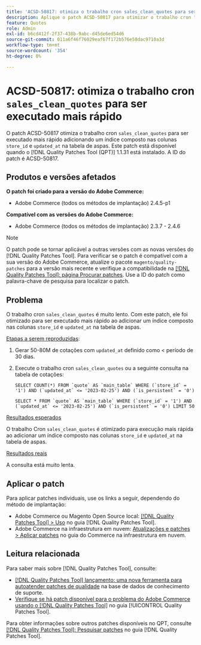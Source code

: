 ```yaml
---
title: 'ACSD-50817: otimiza o trabalho cron sales_clean_quotes para ser executado mais rápido'
description: Aplique o patch ACSD-50817 para otimizar o trabalho cron "sales_clean_quotes" para ser executado mais rápido adicionando um índice composto nas colunas "store_id" e "updated_at" na tabela de cotações.
feature: Quotes
role: Admin
exl-id: b6cd412f-2f37-438b-9abc-d45de6ed54d6
source-git-commit: 011a6f46f76029eaf67f172b576e58dac9710a3d
workflow-type: tm+mt
source-wordcount: '354'
ht-degree: 0%

---
```


# ACSD-50817: otimiza o trabalho cron `sales_clean_quotes` para ser executado mais rápido

O patch ACSD-50817 otimiza o trabalho cron `sales_clean_quotes` para ser executado mais rápido adicionando um índice composto nas colunas `store_id` e `updated_at` na tabela de aspas. Este patch está disponível quando o [!DNL Quality Patches Tool (QPT)] 1.1.31 está instalado. A ID do patch é ACSD-50817.

## Produtos e versões afetados

**O patch foi criado para a versão do Adobe Commerce:**

* Adobe Commerce (todos os métodos de implantação) 2.4.5-p1

**Compatível com as versões do Adobe Commerce:**

* Adobe Commerce (todos os métodos de implantação) 2.3.7 - 2.4.6

>[!NOTE]
>
>O patch pode se tornar aplicável a outras versões com as novas versões do [!DNL Quality Patches Tool]. Para verificar se o patch é compatível com a sua versão do Adobe Commerce, atualize o pacote `magento/quality-patches` para a versão mais recente e verifique a compatibilidade na [[!DNL Quality Patches Tool]: página Procurar patches](https://experienceleague.adobe.com/tools/commerce-quality-patches/index.html?lang=pt-BR). Use a ID do patch como palavra-chave de pesquisa para localizar o patch.

## Problema

O trabalho cron `sales_clean_quotes` é muito lento. Com este patch, ele foi otimizado para ser executado mais rápido ao adicionar um índice composto nas colunas `store_id` e `updated_at` na tabela de aspas.

<u>Etapas a serem reproduzidas</u>:

1. Gerar 50-80M de cotações com `updated_at` definido como &lt; período de 30 dias.
1. Execute o trabalho cron `sales_clean_quotes` ou a seguinte consulta na tabela de cotações:

   ```cron
   SELECT COUNT(*) FROM `quote` AS `main_table` WHERE (`store_id` = '1') AND (`updated_at` <= '2023-02-25') AND (`is_persistent` = '0')
   
   SELECT * FROM `quote` AS `main_table` WHERE (`store_id` = '1') AND (`updated_at` <= '2023-02-25') AND (`is_persistent` = '0') LIMIT 50
   ```

<u>Resultados esperados</u>

O trabalho Cron `sales_clean_quotes` é otimizado para execução mais rápida ao adicionar um índice composto nas colunas `store_id` e `updated_at` na tabela de aspas.

<u>Resultados reais</u>

A consulta está muito lenta.

## Aplicar o patch

Para aplicar patches individuais, use os links a seguir, dependendo do método de implantação:

* Adobe Commerce ou Magento Open Source local: [[!DNL Quality Patches Tool] > Uso](/help/tools/quality-patches-tool/usage.md) no guia [!DNL Quality Patches Tool].
* Adobe Commerce na infraestrutura em nuvem: [Atualizações e patches > Aplicar patches](https://experienceleague.adobe.com/docs/commerce-cloud-service/user-guide/develop/upgrade/apply-patches.html?lang=pt-BR) no guia do Commerce na infraestrutura em nuvem.

## Leitura relacionada

Para saber mais sobre [!DNL Quality Patches Tool], consulte:

* [[!DNL Quality Patches Tool] lançamento: uma nova ferramenta para autoatender patches de qualidade](https://experienceleague.adobe.com/pt-br/docs/commerce-operations/tools/quality-patches-tool/quality-patches-tool-to-self-serve-quality-patches) na base de dados de conhecimento de suporte.
* [Verifique se há patch disponível para o problema do Adobe Commerce usando o  [!DNL Quality Patches Tool]](/help/tools/quality-patches-tool/patches-available-in-qpt/check-patch-for-magento-issue-with-magento-quality-patches.md) no guia [!UICONTROL Quality Patches Tool].


Para obter informações sobre outros patches disponíveis no QPT, consulte [[!DNL Quality Patches Tool]: Pesquisar patches](https://experienceleague.adobe.com/tools/commerce-quality-patches/index.html?lang=pt-BR) no guia [!DNL Quality Patches Tool].
